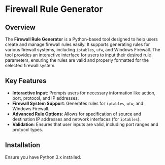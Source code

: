 # Firewall Rule Generator

## Overview

The **Firewall Rule Generator** is a Python-based tool designed to help users create and manage firewall rules easily. It supports generating rules for various firewall systems, including `iptables`, `ufw`, and Windows Firewall. The tool provides an interactive interface for users to input their desired rule parameters, ensuring the rules are valid and properly formatted for the selected firewall system.

## Key Features

- **Interactive Input**: Prompts users for necessary information like action, port, protocol, and IP addresses.
- **Firewall System Support**: Generates rules for `iptables`, `ufw`, and Windows Firewall.
- **Advanced Rule Options**: Allows for specification of source and destination IP addresses and network interfaces (for `iptables`).
- **Validation**: Ensures that user inputs are valid, including port ranges and protocol types.

## Installation

Ensure you have Python 3.x installed. 
